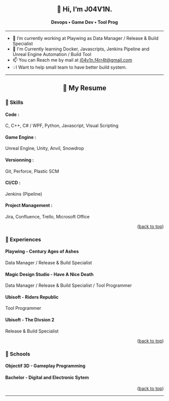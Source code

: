 <h2 align="center">👋 Hi, I’m J04V1N.</h2>
<h4 align="center"> Devops • Game Dev • Tool Prog </h4>
  
  ---
  
 - 🔭 I’m currently working at Playwing as Data Manager / Release & Build Specialist
 - 🌱 I'm Currently learning Docker, Javascripts, Jenkins Pipeline and Unreal Engine Automation / Build Tool
 - 📫 You can Reach me by mail at j04v1n.f4rr4t@gmail.com
 - 💡I Want to help small team to have better build system.
  
---

<h2 align="center"> 📄 My Resume </h2> 

<h3> 💪 Skills </h3>

<h4> Code : </h4>
<p> C, C++, C# / WPF, Python, Javascript, Visual Scripting </p>

<h4> Game Engine : </h4>
<p> Unreal Engine, Unity, Anvil, Snowdrop </p>

<h4> Versionning : </h4>
<p> Git, Perforce, Plastic SCM </p>

<h4> CI/CD : </h4>
<p> Jenkins (Pipeline) </p>

<h4> Project Management : </h4>
<p> Jira, Confluence, Trello, Microsoft Office </p>

<p align="right">(<a href="#readme-top">back to top</a>)</p>

<h3> 💼 Experiences </h3>

<h4>Playwing - Century Ages of Ashes </h4>
<p> Data Manager / Release & Build Specialist </p>

<h4>Magic Design Studio - Have A Nice Death </h4>
<p> Data Manager / Release & Build Specialist / Tool Programmer </p>

<h4>Ubisoft - Riders Republic</h4>
<p> Tool Programmer </p>

<h4>Ubisoft - The Divsion 2</h4>
<p> Release & Build Specialist </p>

<p align="right">(<a href="#readme-top">back to top</a>)</p>

<h3> 🏫 Schools </h3>

<h4>Objectif 3D - Gameplay Programming </h4>
<h4>Bachelor - Digital and Electronic Sytem </h4>

<p align="right">(<a href="#readme-top">back to top</a>)</p>

---
<!---
J04V1N/J04V1N is a ✨ special ✨ repository because its `README.md` (this file) appears on your GitHub profile.
You can click the Preview link to take a look at your changes.
--->
